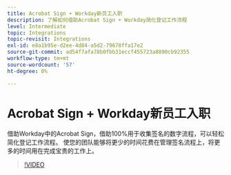 ```yaml
---
title: Acrobat Sign + Workday新员工入职
description: 了解如何借助Acrobat Sign + Workday简化登记工作流程
level: Intermediate
topic: Integrations
topic-revisit: Integrations
exl-id: e8a1b95e-d2ee-4d84-a5d2-79678ffa17e2
source-git-commit: ad54f7afa78b0fbb31eccf455723a8890cb92355
workflow-type: tm+mt
source-wordcount: '57'
ht-degree: 0%

---
```


# Acrobat Sign + Workday新员工入职

借助Workday中的Acrobat Sign，借助100%用于收集签名的数字流程，可以轻松简化登记工作流程。 使您的团队能够将更少的时间花费在管理签名流程上，将更多的时间用在完成宝贵的工作上。

>[!VIDEO](https://video.tv.adobe.com/v/3418984?quality=12&learn=on&hidetitle=true)